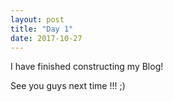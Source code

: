 ```yaml
---
layout: post
title: "Day 1"
date: 2017-10-27
---
```


I have finished constructing my Blog!

<div id="footer2">
<p> See you guys next time !!! ;) </p>
</div>
